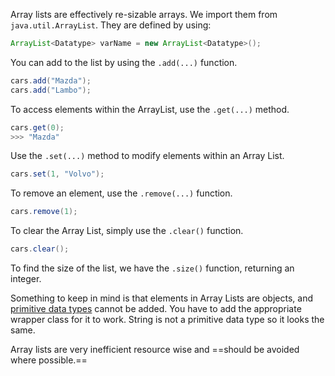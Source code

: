 Array lists are effectively re-sizable arrays.  We import them from `java.util.ArrayList`. They are defined by using:
```java
ArrayList<Datatype> varName = new ArrayList<Datatype>();
```

You can add to the list by using the `.add(...)` function.
```Java
cars.add("Mazda");
cars.add("Lambo");
```

To access elements within the ArrayList, use the `.get(...)` method.
```Java
cars.get(0);
>>> "Mazda"
```

Use the `.set(...)` method to modify elements within an Array List.
```Java
cars.set(1, "Volvo");
```

To remove an element, use the `.remove(...)` function.
```Java
cars.remove(1);
```

To clear the Array List, simply use the `.clear()` function.
```Java
cars.clear();
```

To find the size of the list, we have the `.size()` function, returning an integer.

Something to keep in mind is that elements in Array Lists are objects, and [primitive data types](https://en.wikibooks.org/wiki/Java_Programming/Primitive_Types) cannot be added. You have to add the appropriate wrapper class for it to work. String is not a primitive data type so it looks the same.

Array lists are very inefficient resource wise and ==should be avoided where possible.== 